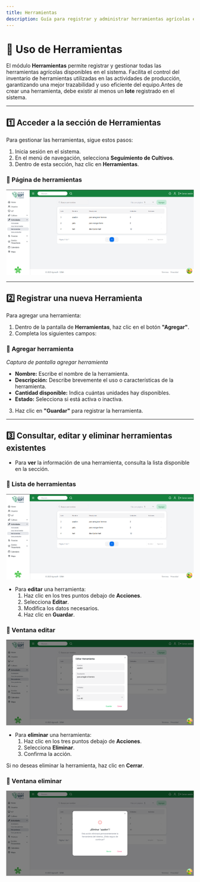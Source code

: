 ```yaml
---
title: Herramientas
description: Guía para registrar y administrar herramientas agrícolas en el sistema.
---
```


# 🔧 Uso de Herramientas

El módulo **Herramientas** permite registrar y gestionar todas las herramientas agrícolas disponibles en el sistema. Facilita el control del inventario de herramientas utilizadas en las actividades de producción, garantizando una mejor trazabilidad y uso eficiente del equipo.Antes de crear una herramienta, debe existir al menos un **lote** registrado en el sistema.

---

## 1️⃣ Acceder a la sección de Herramientas

Para gestionar las herramientas, sigue estos pasos:

1. Inicia sesión en el sistema.
2. En el menú de navegación, selecciona **Seguimiento de Cultivos**.
3. Dentro de esta sección, haz clic en **Herramientas**.

### 📸 Página de herramientas  
![Captura de pantalla de registro desechos](../../../../public/herramientas.png) 


---

## 2️⃣ Registrar una nueva Herramienta

Para agregar una herramienta:

1. Dentro de la pantalla de **Herramientas**, haz clic en el botón **"Agregar"**.
2. Completa los siguientes campos:

### 📸 Agregar herramienta  
*Captura de pantalla agregar herramienta*

- **Nombre:** Escribe el nombre de la herramienta.
- **Descripción:** Describe brevemente el uso o características de la herramienta.
- **Cantidad disponible:** Indica cuántas unidades hay disponibles.
- **Estado:** Selecciona si está activa o inactiva.

3. Haz clic en **"Guardar"** para registrar la herramienta.

---

## 3️⃣ Consultar, editar y eliminar herramientas existentes

- Para **ver** la información de una herramienta, consulta la lista disponible en la sección.

### 📸 Lista de herramientas  
![Captura de pantalla de registro desechos](../../../../public/herramientas.png) 


- Para **editar** una herramienta:
  1. Haz clic en los tres puntos debajo de **Acciones**.
  2. Selecciona **Editar**.
  3. Modifica los datos necesarios.
  4. Haz clic en **Guardar**.

### 📸 Ventana editar  
![Captura de pantalla de registro desechos](../../../../public/eherramienta.png) 


- Para **eliminar** una herramienta:
  1. Haz clic en los tres puntos debajo de **Acciones**.
  2. Selecciona **Eliminar**.
  3. Confirma la acción.

Si no deseas eliminar la herramienta, haz clic en **Cerrar**.

### 📸 Ventana eliminar  
![Captura de pantalla de registro desechos](../../../../public/elherramienta.png) 

